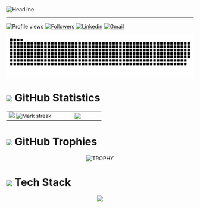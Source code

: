 <div align=left>
    <img src="https://readme-typing-svg.herokuapp.com?color=%236FDA44&size=32&center=true&vCenter=true&width=600&height=50&lines=Hi+there+I'm+IsaacMeF+%F0%9F%91%8B;Computer+Systems+Engineer;Back-End+developer;Enthusiastic+about+programming;" alt="Headline" />
</div>
<hr/>

<img src="https://komarev.com/ghpvc/?username=IsaacMeF&color=blue" alt="Profile views" /> <a href="https://github.com/isaacMeF?tab=followers">
  <img src="https://img.shields.io/github/followers/IsaacMeF?style=social" alt="Followers" />
</a> [![Linkedin](https://img.shields.io/badge/-IsaacMeF-blue?style=flat&logo=Linkedin&logoColor=white)](https://www.linkedin.com/in/isaac-mejía-flores-a95b47248/) [![Gmail](https://img.shields.io/badge/-Gmail-c14438?style=flat&logo=Gmail&logoColor=white)](mailto:isaac2000202@gmail.com)



<!--- snake -->
<div align="left">
  <img  src="https://github.com/1999AZZAR/1999AZZAR/blob/main/resources/img/grid-snake.svg"
       alt="snake" /></a>
</div>

<!--- stats & Trophy (start) -->
  <!--- stats (start) -->
# <img src="https://media.giphy.com/media/iY8CRBdQXODJSCERIr/giphy.gif" width="32px"> GitHub Statistics 
<p align="center">
<table align="center">
  <tr border="none">
    <td width="50%" align="center">
      <img  width=90% src="https://github-readme-stats.vercel.app/api?username=IsaacMeF&show_icons=true&title_color=02D752&icon_color=bb2acf&text_color=b3b3ff&bg_color=0,000000,130F40" /> 
      <img  width=90% alt="Mark streak" src="https://github-readme-streak-stats.herokuapp.com/?user=IsaacMeF&theme=tokyonight&background=0,000000,130F40&date_format=M%20j%5B%2C%20Y%5De&text_color=b3b3ff" /> 
    </td>
    <td width="50%" align="center">
      <img width=90% align="center"  src="https://github-readme-stats.anuraghazra1.vercel.app/api/top-langs/?username=IsaacMeF&theme=tokyonight&hide_border=false&no-bg=true&no-frame=false&langs_count=10&layout=compact&hide=css,vue"/>
    </td>
  </tr>
</table>

<!--- stats (end) -->
# <img src="https://media.giphy.com/media/xUPGcECDtcpmUDIeQw/giphy.gif" width = 32px>   GitHub Trophies
<div align ="center"> 
  <img  width=84% src="https://github-profile-trophy.vercel.app/?username=IsaacMeF&theme=tokyonight&row=1&column=7&margin-h=15&margin-w=5&no-bg=true" alt="TROPHY" />
</div>



<!--h1 without bottom border-->

# <img src="https://media2.giphy.com/media/QssGEmpkyEOhBCb7e1/giphy.gif?cid=ecf05e47a0n3gi1bfqntqmob8g9aid1oyj2wr3ds3mg700bl&rid=giphy.gif" width = 32px>  Tech Stack
<!--tech stack icons-->
<p align="center">
  <a href="https://skillicons.dev">
    <img src="https://skillicons.dev/icons?i=git,aws,c,cpp,css,discord,docker,express,github,html,java,js,linux,mongodb,mysql,nodejs,postman,py,ts,vscode,postgresql,nestjs,opencv,redis,spring,flask,graphql&perline=14" />
  </a>
</p>
